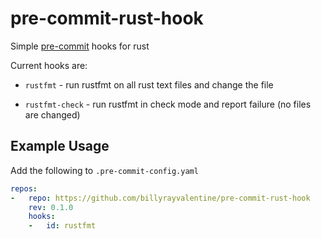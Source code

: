 # pre-commit-rust-hook
Simple [pre-commit](https://pre-commit.com) hooks for rust

Current hooks are:
* ```rustfmt``` - run rustfmt on all rust text files and change the file

* ```rustfmt-check``` - run rustfmt in check mode and report failure (no files are changed)

## Example Usage

Add the following to ```.pre-commit-config.yaml```

```yaml
repos:
-   repo: https://github.com/billyrayvalentine/pre-commit-rust-hook
    rev: 0.1.0
    hooks:
    -   id: rustfmt
```
